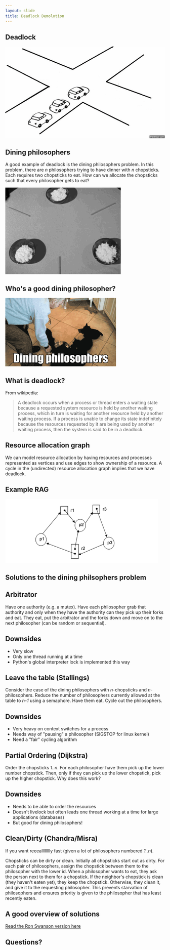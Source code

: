 ```yaml
---
layout: slide
title: Deadlock Demolotion
---
```


## Deadlock

<vertical />

![Traffic Jam](/images/assignment-docs/lab/slides/dining/traffic.gif)

## Dining philosophers

A good example of deadlock is the dining philosophers problem. In this problem, there are _n_ philosophers trying to have dinner with _n_ chopsticks. Each requires two chopsticks to eat. How can we allocate the chopsticks such that every philosopher gets to eat?

![Deadlock Dining](/images/assignment-docs/lab/slides/dining/dining.gif)

## Who's a good dining philosopher?

![Dog Philosopher](/images/assignment-docs/lab/slides/dining/dogdining.gif)


<horizontal />

## What is deadlock?

From wikipedia:
> A deadlock occurs when a process or thread enters a waiting state because a requested system resource is held by another waiting process, which in turn is waiting for another resource held by another waiting process. If a process is unable to change its state indefinitely because the resources requested by it are being used by another waiting process, then the system is said to be in a deadlock.

<horizontal />

## Resource allocation graph

We can model resource allocation by having resources and processes represented as vertices
and use edges to show ownership of a resource. A cycle in the (undirected)
resource allocation graph implies that we have deadlock.

## Example RAG

![Deadlock RAG](/images/assignment-docs/lab/slides/dining/rag.png)

<horizontal />

## Solutions to the dining philsophers problem

<horizontal />

## Arbitrator

<vertical />

Have one authority (e.g. a mutex). Have each philosopher grab that authority and only when they have the authority can they pick up their forks and eat. They eat, put the arbitrator and the forks down and move on to the next philosopher (can be random or sequential).

## Downsides

* Very slow
* Only one thread running at a time
* Python's global interpreter lock is implemented this way

<horizontal />

## Leave the table (Stallings)

<vertical />

Consider the case of the dining philosophers with _n_-chopsticks and _n_-philosophers. Reduce the number of philosophers currently allowed at the table to _n-1_ using a semaphore. Have them eat. Cycle out the philosophers.

## Downsides

* Very heavy on context switches for a process
* Needs way of "pausing" a philosopher (SIGSTOP for linux kernel)
* Need a "fair" cycling algorithm

<horizontal />

## Partial Ordering (Dijkstra)

<vertical />

Order the chopsticks _1..n_. For each philosopher have them pick up the lower number chopstick. Then, only if they can pick up the lower chopstick, pick up the higher chopstick. Why does this work?

## Downsides

* Needs to be able to order the resources
* Doesn't livelock but often leads one thread working at a time for large applications (databases)
* But good for dining philosophers!

<horizontal />

## Clean/Dirty (Chandra/Misra)

<vertical />

If you want reeealllllllly fast (given a lot of philosophers numbered _1..n_).

Chopsticks can be dirty or clean. Initially all chopsticks start out as dirty. For each pair of philosophers, assign the chopstick between them to the philosopher with the lower id. When a philosopher wants to eat, they ask the person next to them for a chopstick. If the neighbor's chopstick is clean (they haven't eaten yet), they keep the chopstick. Otherwise, they clean it, and give it to the requesting philosopher. This prevents starvation of philosophers and ensures priority is given to the philosopher that has least recently eaten.


## A good overview of solutions

[Read the Ron Swanson version here](http://adit.io/posts/2013-05-11-The-Dining-Philosophers-Problem-With-Ron-Swanson.html)

<horizontal />

## Questions?

